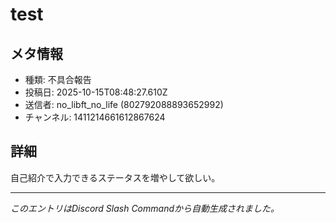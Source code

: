 # test

## メタ情報

- 種類: 不具合報告
- 投稿日: 2025-10-15T08:48:27.610Z
- 送信者: no_libft_no_life (802792088893652992)
- チャンネル: 1411214661612867624

## 詳細

自己紹介で入力できるステータスを増やして欲しい。

---

_このエントリはDiscord Slash Commandから自動生成されました。_